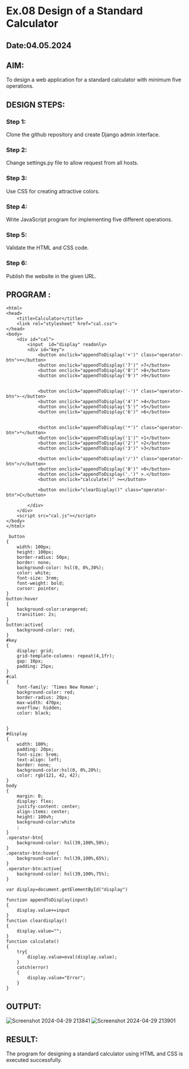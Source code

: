 # Ex.08 Design of a Standard Calculator
## Date:04.05.2024

## AIM:
To design a web application for a standard calculator with minimum five operations.

## DESIGN STEPS:

### Step 1:
Clone the github repository and create Django admin interface.

### Step 2:
Change settings.py file to allow request from all hosts.

### Step 3:
Use CSS for creating attractive colors.

### Step 4:
Write JavaScript program for implementing five different operations.

### Step 5:
Validate the HTML and CSS code.

### Step 6:
Publish the website in the given URL.

## PROGRAM :
```
<html>
<head>
    <title>Calculator</title>
    <link rel="stylesheet" href="cal.css">
</head>
<body>
    <div id="cal">
        <input  id="display" readonly>
        <div id="key">
            <button onclick="appendToDisplay('+')" class="operator-btn">+</button>
            <button onclick="appendToDisplay('7')" >7</button>
            <button onclick="appendToDisplay('8')" >8</button>
            <button onclick="appendToDisplay('9')" >9</button>


            <button onclick="appendToDisplay('-')" class="operator-btn">-</button>
            <button onclick="appendToDisplay('4')" >4</button>
            <button onclick="appendToDisplay('5')" >5</button>
            <button onclick="appendToDisplay('6')" >6</button>


            <button onclick="appendToDisplay('*')" class="operator-btn">*</button>
            <button onclick="appendToDisplay('1')" >1</button>
            <button onclick="appendToDisplay('2')" >2</button>
            <button onclick="appendToDisplay('3')" >3</button>

            <button onclick="appendToDisplay('/')" class="operator-btn">/</button>
            <button onclick="appendToDisplay('0')" >0</button>
            <button onclick="appendToDisplay('.')" >.</button>
            <button onclick="calculate()" >=</button>

            <button onclick="clearDisplay()" class="operator-btn">C</button>
            
        </div>
    </div>
    <script src="cal.js"></script>
</body>
</html>
```
```
 button
{
    width: 100px;
    height: 100px;
    border-radius: 50px;
    border: none;
    background-color: hsl(0, 0%,30%);
    color: white;
    font-size: 3rem;
    font-weight: bold;
    cursor: pointer;
}
button:hover
{
    background-color:orangered;
    transition: 2s;
}
button:active{
    background-color: red;
}
#key
{
    display: grid;
    grid-template-columns: repeat(4,1fr);
    gap: 10px;
    padding: 25px;
}
#cal
{
    font-family: 'Times New Roman';
    background-color: red;
    border-radius: 20px;
    max-width: 470px;
    overflow: hidden;
    color: black;


}
#display
{
    width: 100%; 
    padding: 20px; 
    font-size: 5rem; 
    text-align: left; 
    border: none; 
    background-color:hsl(0, 0%,20%);
    color: rgb(121, 42, 42);
}
body
{
    margin: 0; 
    display: flex; 
    justify-content: center; 
    align-items: center; 
    height: 100vh; 
    background-color:white
    ;
}
.operator-btn{ 
    background-color: hsl(39,100%,50%);
}
.operator-btn:hover{ 
    background-color: hsl(39,100%,65%);
}
.operator-btn:active{ 
    background-color: hsl(39,100%,75%);
}
```
```
var display=document.getElementById("display")

function appendToDisplay(input)
{
    display.value+=input
}
function cleardisplay()
{
    display.value="";
}
function calculate()
{
    try{
        display.value=eval(display.value);
    }
    catch(error)
    {
        display.value="Error";
    }
}
```


## OUTPUT:
![Screenshot 2024-04-29 213841](https://github.com/MabbuAdarsh/Calc/assets/149365583/71118a9c-6fe5-4a6b-ae96-909b1af91c32)
![Screenshot 2024-04-29 213901](https://github.com/MabbuAdarsh/Calc/assets/149365583/f002cb1a-0688-4bbc-b0fa-f4a287f0cb16)


## RESULT:
The program for designing a standard calculator using HTML and CSS is executed successfully.
